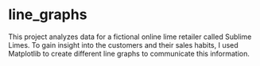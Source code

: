 # line_graphs

This project analyzes data for a fictional online lime retailer called Sublime Limes. To gain insight into the customers and their sales habits, I used Matplotlib to create different line graphs to communicate this information.                                                                
